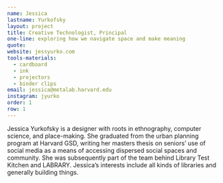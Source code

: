 ```yaml
---
name: Jessica
lastname: Yurkofsky
layout: project
title: Creative Technologist, Principal
one-line: exploring how we navigate space and make meaning
quote:
website: jessyurko.com
tools-materials:
  - cardboard
  - ink
  - projectors
  - binder clips
email: jessica@metalab.harvard.edu
instagram: jyurko
order: 1
row: 1
---
```

Jessica Yurkofsky is a designer with roots in ethnography, computer science, and place-making. She graduated from the urban planning program at Harvard GSD, writing her masters thesis on seniors’ use of social media as a means of accessing dispersed social spaces and community. She was subsequently part of the team behind Library Test Kitchen and LABRARY. Jessica’s interests include all kinds of libraries and generally building things. 
